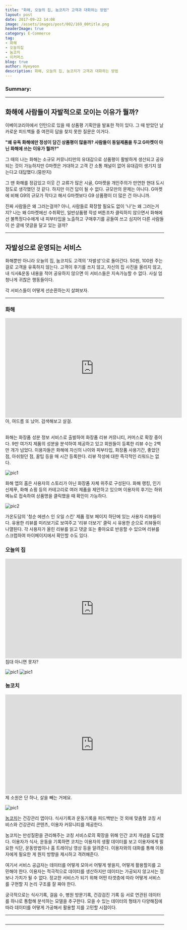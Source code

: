 ```yaml
---
title: "화해, 오늘의 집, 눔코치가 고객과 대화하는 방법"
layout: post
date: 2017-09-22 14:08
image: /assets/images/post/002/169_00title.png
headerImage: true
category: E-Commerce
tag:
- 화해
- 오늘의집
- 눔코치
- 이커머스
blog: true
author: Hyeyeon
description: 화해, 오늘의 집, 눔코치가 고객과 대화하는 방법
---
```


### Summary:



---

## 화해에 사람들이 자발적으로 모이는 이유가 뭘까?

이베이코리아에서 인턴으로 있을 때 상품평 기획안을 발표한 적이 있다. 그 때 받았던 날카로운 피드백들 중 여전히 답을 찾지 못한 질문은 이거다.

**"왜 유독 화해에만 정성이 담긴 상품평이 많을까? 사람들이 동일제품을 두고 G마켓이 아닌 화해에 쓰는 이유가 뭘까?"**

그 때의 나는 화해는 소규모 커뮤니티만의 유대감으로 상품평이 활발하게 생산되고 공유되는 것이 가능하지만 G마켓은 거대하고 고객 간 소통 채널이 없어 유대감이 생기지 않는다고 대답했다.(뚱딴지)

그 땐 화해를 정감있고 이웃 간 교류가 많은 시골, G마켓을 개인주의가 만연한 현대 도시 정도로 생각했던 것 같다. 하지만 이건 답이 될 수 없다. 규모만의 문제는 아니다. G마켓에 비해 G9의 규모가 작다고 해서 G마켓보다 G9 상품평이 더 많은 건 아니니까.

진짜 사람들은 왜 그러는걸까? 아니, 사람들로 확장할 필요도 없이 '나'는 왜 그러는거지? 나는 왜 G마켓에선 수취확인, 일반상품평 작성 버튼조차 클릭하지 않으면서 화해에선 불특정다수에게 내 피부타입을 노출하고 구매후기를 공들여 쓰고 심지어 다른 사람들이 쓴 글에 댓글을 달고 있는 걸까?

---

## 자발성으로 운영되는 서비스

화해뿐만 아니라 오늘의 집, 눔코치도 고객의 '자발성'으로 돌아간다. 50원, 100원 주는 걸로 고객을 유혹하지 않는다. 고객이 후기를 쓰지 않고, 자신의 집 사진을 올리지 않고, 내 식사&운동 내용을 적어 공유하지 않으면 이 서비스들은 지속가능할 수 없다. 사실 엄청나게 귀찮은 행동들이다.

각 서비스들이 어떻게 선순환하는지 살펴보자.

---

### 화해

<iframe width="560" height="315" src="https://www.youtube.com/embed/1Si477zQ9gM?rel=0" frameborder="0" allowfullscreen></iframe>
<figcaption class="caption">아, 여드름 또 났어. 검색해보고 살걸.</figcaption>
<br>

화해는 화장품 성분 정보 서비스로 출발하여 화장품 리뷰 커뮤니티, 커머스로 확장 중이다. 9만 여가지 제품의 성분을 분석하여 제공하고 있고 회원들이 등록한 리뷰 수는 2백 만 개가 넘었다. 이용자들은 화해에 자신의 나이와 피부타입, 화장품 사용기간, 좋았던 점, 아쉬웠던 점, 꿀팁 등을 매 시간 등록한다. 리뷰 작성에 대한 즉각적인 리워드는 없다.

![pic1](/assets/images/post/002/174_01.png)

화해 앱의 홈은 사용자의 스토리가 아닌 화장품 자체 위주로 구성된다. 화해 랭킹, 인기 신제푸, 화해 쇼핑 등의 카테고리로 여러 제품을 제안하고 있으며 이용자의 후기는 하위 메뉴로 접속하여 상품명을 클릭했을 때 확인이 가능하다.

![pic2](/assets/images/post/002/174_02.png)

가온도담의 '청순 에센스 인 오일 스킨' 제품 정보 페이지 하단에 있는 사용자 리뷰들이다. 유용한 리뷰를 미리보기로 보여주고 '리뷰 더보기' 클릭 시 유용한 순으로 리뷰들이 나열된다. 각 사용자가 올린 리뷰를 읽고 댓글 또는 좋아요로 반응할 수 있으며 리뷰를 스크랩하여 마이페이지에서 확인할 수도 있다.

### 오늘의 집

<iframe width="560" height="315" src="https://www.youtube.com/embed/PlShj2j0PFM?rel=0" frameborder="0" allowfullscreen></iframe>
<figcaption class="caption">침대 아니면 못자?</figcaption>

![pic1](/assets/images/post/002/174_03.png)
![pic1](/assets/images/post/002/174_04.png)

### 눔코치

<iframe width="560" height="315" src="https://www.youtube.com/embed/-EwG7dYETCo?rel=0" frameborder="0" allowfullscreen></iframe>
<figcaption class="caption">제 소원은 단 하나, 살을 빼는 거에요.</figcaption>

![pic1](/assets/images/post/002/174_05.jpg)

[눔코치](https://play.google.com/store/apps/details?id=com.wsl.noom&hl=ko)는 건강관리 앱이다. 식사기록과 운동기록을 피드백받는 것 외에 맞춤형 코칭 서비스와 건강관리 콘텐츠, 이용자 커뮤니티를 제공한다.

눔코치는 만성질환을 관리해주는 코칭 서비스로의 확장을 위해 인간 코치 개념을 도입했다. 이용자가 식사, 운동을 기록하면 코치는 이용자의 생활 데이터를 보고 이용자에게 필요한 식단, 운동방법이나 홈 트레이닝 영상 등을 알려준다. 이용자와의 대화를 통해 이용자에게 필요한 게 뭔지 방향을 제시하고 격려해준다.

여기서 서비스 공급자는 데이터를 어떻게 모아서 어떻게 쌓을지, 어떻게 활용할지를 고민해야 한다. 이용자는 적극적으로 데이터를 생산하지만 데이터는 가공되지 않고서는 정보나 가치가 될 수 없다. 정교한 서비스가 되기 위해 어떤 타겟층에 따라 어떻게 서비스를 구현할 지 논리 구조를 잘 짜야 한다.

궁극적으로는 식사기록, 걸음 수, 병원 방문기록, 건강검진 기록 등 서로 연관된 데이터를 하나로 통합해 분석하는 모델을 추구한다. 모을 수 있는 데이터의 형태가 다양해짐에 따라 데이터를 어떻게 가공해서 활용할 지를 고민할 시점이다.

---

##



---
